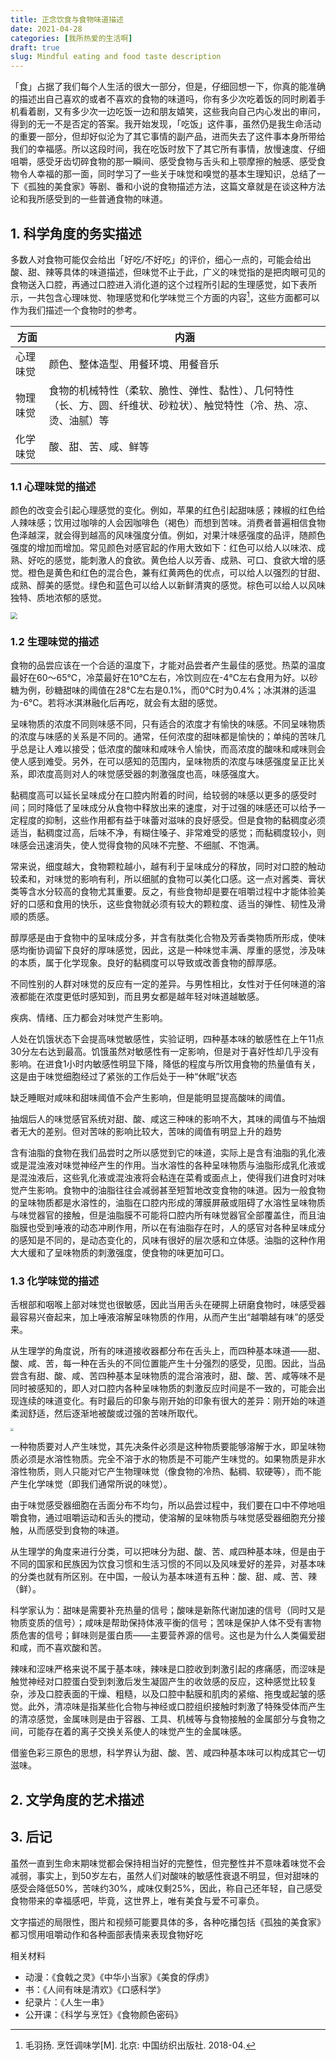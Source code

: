 ```yaml
---
title: 正念饮食与食物味道描述
date: 2021-04-28
categories: [我所热爱的生活啊]
draft: true
slug: Mindful eating and food taste description
---
```


「食」占据了我们每个人生活的很大一部分，但是，仔细回想一下，你真的能准确的描述出自己喜欢的或者不喜欢的食物的味道吗，你有多少次吃着饭的同时刷着手机看着剧，又有多少次一边吃饭一边和朋友嬉笑，这些我向自己内心发出的审问，得到的无一不是否定的答案。我开始发现，「吃饭」这件事，虽然仍是我生命活动的重要一部分，但却好似沦为了其它事情的副产品，进而失去了这件事本身所带给我们的幸福感。所以这段时间，我在吃饭时放下了其它所有事情，放慢速度、仔细咀嚼，感受牙齿切碎食物的那一瞬间、感受食物与舌头和上颚摩擦的触感、感受食物令人幸福的那一面，同时学习了一些关于味觉和嗅觉的基本生理知识，总结了一下《孤独的美食家》等剧、番和小说的食物描述方法，这篇文章就是在谈这种方法论和我所感受到的一些普通食物的味道。

<!--more-->

## 1. 科学角度的务实描述

多数人对食物可能仅会给出「好吃/不好吃」的评价，细心一点的，可能会给出酸、甜、辣等具体的味道描述，但味觉不止于此，广义的味觉指的是把肉眼可见的食物送入口腔，再通过口腔进入消化道的这个过程所引起的生理感觉，如下表所示，一共包含心理味觉、物理感觉和化学味觉三个方面的内容[^1]，这些方面都可以作为我们描述一个食物时的参考。

[^1]:毛羽扬. 烹饪调味学[M]. 北京: 中国纺织出版社. 2018-04.

| 方面     | 内涵                                                         |
| -------- | ------------------------------------------------------------ |
| 心理味觉 | 颜色、整体造型、用餐环境、用餐音乐                           |
| 物理味觉 | 食物的机械特性（柔软、脆性、弹性、黏性）、几何特性（长、方、圆、纤维状、砂粒状）、触觉特性（冷、热、凉、烫、油腻）等 |
| 化学味觉 | 酸、甜、苦、咸、鲜等                                         |

### 1.1 心理味觉的描述

颜色的改变会引起心理感觉的变化。例如，苹果的红色引起甜味感；辣椒的红色给人辣味感；饮用过咖啡的人会因咖啡色（褐色）而想到苦味。消费者普遍相信食物色泽越深，就会得到越高的风味强度分值。例如，对果汁味感强度的品评，随颜色强度的增加而增加。常见颜色对感官起的作用大致如下：红色可以给人以味浓、成熟、好吃的感觉，能刺激人的食欲。黄色给人以芳香、成熟、可口、食欲大增的感觉。橙色是黄色和红色的混合色，兼有红黄两色的优点，可以给人以强烈的甘甜、成熟、醇美的感觉。绿色和蓝色可以给人以新鲜清爽的感觉。棕色可以给人以风味独特、质地浓郁的感觉。

<img src="https://res.weread.qq.com/wrepub/epub_23914838_20" style="zoom: 67%;" />



### 1.2 生理味觉的描述

食物的品尝应该在一个合适的温度下，才能对品尝者产生最佳的感觉。热菜的温度最好在60～65℃，冷菜最好在10℃左右，冷饮则应在-4℃左右食用为好。以砂糖为例，砂糖甜味的阈值在28℃左右是0.1%，而0℃时为0.4%；冰淇淋的适温为-6℃。若将冰淇淋融化后再吃，就会有太甜的感觉。

呈味物质的浓度不同则味感不同，只有适合的浓度才有愉快的味感。不同呈味物质的浓度与味感的关系是不同的。通常，任何浓度的甜味都是愉快的；单纯的苦味几乎总是让人难以接受；低浓度的酸味和咸味令人愉快，而高浓度的酸味和咸味则会使人感到难受。另外，在可以感知的范围内，呈味物质的浓度与味感强度呈正比关系，即浓度高则对人的味觉感受器的刺激强度也高，味感强度大。

黏稠度高可以延长呈味成分在口腔内附着的时间，给较弱的味感以更多的感受时间；同时降低了呈味成分从食物中释放出来的速度，对于过强的味感还可以给予一定程度的抑制，这些作用都有益于味蕾对滋味的良好感受。但是食物的黏稠度必须适当，黏稠度过高，后味不净，有糊住嗓子、非常难受的感觉；而黏稠度较小，则味感会迅速消失，使人觉得食物的风味不完整、不细腻、不饱满。

常来说，细度越大，食物颗粒越小，越有利于呈味成分的释放，同时对口腔的触动较柔和，对味觉的影响有利，所以细腻的食物可以美化口感。这一点对酱类、膏状类等含水分较高的食物尤其重要。反之，有些食物却是要在咀嚼过程中才能体验美好的口感和食用的快乐，这些食物就必须有较大的颗粒度、适当的弹性、韧性及滑顺的质感。

醇厚感是由于食物中的呈味成分多，并含有肽类化合物及芳香类物质所形成，使味感均衡协调留下良好的厚味感觉，因此，这是一种味觉丰满、厚重的感觉，涉及味的本质，属于化学现象。良好的黏稠度可以导致或改善食物的醇厚感。



不同性别的人群对味觉的反应有一定的差异。与男性相比，女性对于任何味道的溶液都能在浓度更低时感知到，而且男女都是越年轻对味道越敏感。

疾病、情绪、压力都会对味觉产生影响。

人处在饥饿状态下会提高味觉敏感性，实验证明，四种基本味的敏感性在上午11点30分左右达到最高。饥饿虽然对敏感性有一定影响，但是对于喜好性却几乎没有影响。在进食1小时内敏感性明显下降，降低的程度与所饮用食物的热量值有关，这是由于味觉细胞经过了紧张的工作后处于一种“休眠”状态

缺乏睡眠对咸味和甜味阈值不会产生影响，但是能明显提高酸味的阈值。

抽烟后人的味觉感官系统对甜、酸、咸这三种味的影响不大，其味的阈值与不抽烟者无大的差别。但对苦味的影响比较大，苦味的阈值有明显上升的趋势

含有油脂的食物在我们品尝时之所以感觉到它的味道，实际上是含有油脂的乳化液或是混浊液对味觉神经产生的作用。当水溶性的各种呈味物质与油脂形成乳化液或是混浊液后，这些乳化液或混浊液将会粘连在菜肴或面点上，使得我们进食时对味觉产生影响。食物中的油脂往往会减弱甚至短暂地改变食物的味道。因为一般食物的呈味物质都是水溶性的，油脂在口腔内形成的薄膜屏蔽或阻碍了水溶性呈味物质与味觉器官的接触，但是油脂膜不可能将口腔内所有味觉器官全部覆盖住，而且油脂膜也受到唾液的动态冲刷作用，所以在有油脂存在时，人的感官对各种呈味成分的感知是不同的，是动态变化的，风味有很好的层次感和立体感。油脂的这种作用大大缓和了呈味物质的刺激强度，使食物的味更加可口。

### 1.3 化学味觉的描述

舌根部和咽喉上部对味觉也很敏感，因此当用舌头在硬腭上研磨食物时，味感受器最容易兴奋起来，加上唾液溶解呈味物质的作用，从而产生出“越嚼越有味”的感受来。

从生理学的角度说，所有的味道接收器都分布在舌头上，而四种基本味道——甜、酸、咸、苦，每一种在舌头的不同位置能产生十分强烈的感受，见图。因此，当品尝含有甜、酸、咸、苦四种基本呈味物质的混合溶液时，甜、酸、苦、咸等味不是同时被感知的，即人对口腔内各种呈味物质的刺激反应时间是不一致的，可能会出现连续的味道变化。有时最后的印象与刚开始的印象有很大的差异：刚开始的味道柔润舒适，然后逐渐地被酸或过强的苦味所取代。

<img src="https://res.weread.qq.com/wrepub/epub_23914838_9" style="zoom:33%;" />

一种物质要对人产生味觉，其先决条件必须是这种物质要能够溶解于水，即呈味物质必须是水溶性物质。完全不溶于水的物质是不可能产生味觉的。如果物质是非水溶性物质，则人只能对它产生物理味觉（像食物的冷热、黏稠、软硬等），而不能产生化学味觉（即我们通常所说的味觉）。

由于味觉感受器细胞在舌面分布不均匀，所以品尝过程中，我们要在口中不停地咀嚼食物，通过咀嚼运动和舌头的搅动，使溶解的呈味物质与味觉感受器细胞充分接触，从而感受到食物的味道。

从生理学的角度来进行分类，可以把味分为甜、酸、苦、咸四种基本味，但是由于不同的国家和民族因为饮食习惯和生活习惯的不同以及风味爱好的差异，对基本味的分类也就有所区别。在中国，一般认为基本味道有五种：酸、甜、咸、苦、辣（鲜）。

科学家认为：甜味是需要补充热量的信号；酸味是新陈代谢加速的信号（同时又是物质变质的信号）；咸味是帮助保持体液平衡的信号；苦味是保护人体不受有害物质危害的信号；鲜味则是蛋白质——主要营养源的信号。这也是为什么人类偏爱甜和咸，而不喜欢酸和苦。

辣味和涩味严格来说不属于基本味，辣味是口腔收到刺激引起的疼痛感，而涩味是触觉神经对口腔蛋白受到刺激后发生凝固产生的收敛感的反应，这种感觉比较复杂，涉及口腔表面的干燥、粗糙，以及口腔中黏膜和肌肉的紧缩、拖曳或起皱的感觉。此外，清凉味是指某些化合物与神经或口腔组织接触时刺激了特殊受体而产生的清凉感觉，金属味则是由于容器、工具、机械等与食物接触的金属部分与食物之间，可能存在着的离子交换关系使人的味觉产生的金属味感。

借鉴色彩三原色的思想，科学界认为甜、酸、苦、咸四种基本味可以构成其它一切滋味。



## 2. 文学角度的艺术描述





## 3. 后记

虽然一直到生命末期味觉都会保持相当好的完整性，但完整性并不意味着味觉不会减弱，事实上，到50岁左右，虽然人们对酸味的敏感性衰退不明显，但对甜味的感受会降低50%，苦味约30%，咸味仅剩25%，因此，称自己还年轻，自己感受食物带来的幸福感吧，毕竟，这世界上，唯有美食与爱不可辜负。



文字描述的局限性，图片和视频可能要具体的多，各种吃播包括《孤独的美食家》都习惯用咀嚼动作和各种面部表情来表现食物好吃

相关材料

- 动漫：《食戟之灵》《中华小当家》《美食的俘虏》
- 书：《人间有味是清欢》《口感科学》
- 纪录片：《人生一串》
- 公开课：《科学与烹饪》《食物颜色密码》
